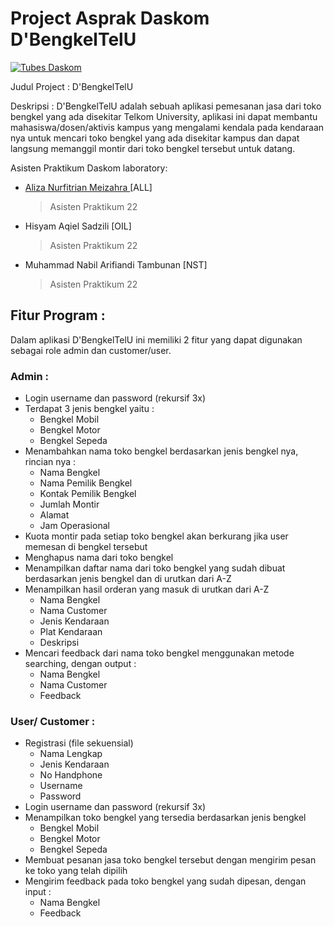 # Project Asprak Daskom D'BengkelTelU
[![Tubes Daskom](https://skillicons.dev/icons?i=vscode,git,github,c)](https://skillicons.dev)

Judul Project : D'BengkelTelU

Deskripsi :  D'BengkelTelU adalah sebuah aplikasi pemesanan jasa dari toko bengkel yang ada disekitar Telkom University, aplikasi ini dapat membantu mahasiswa/dosen/aktivis kampus yang mengalami kendala pada kendaraan nya untuk mencari toko bengkel yang ada disekitar kampus dan dapat langsung memanggil montir dari toko bengkel tersebut untuk datang. 

Asisten Praktikum Daskom laboratory: 
- [Aliza Nurfitrian Meizahra ](https://github.com/Alizaaaja4) [ALL]
  > Asisten Praktikum 22 <br>
- Hisyam Aqiel Sadzili [OIL]
  > Asisten Praktikum 22 <br>
- Muhammad Nabil Arifiandi Tambunan [NST]
  > Asisten Praktikum 22 <br>
  
## Fitur Program :
Dalam aplikasi D'BengkelTelU ini memiliki 2 fitur yang dapat digunakan sebagai role admin dan customer/user.

### Admin :
- Login username dan password (rekursif 3x)
- Terdapat 3 jenis bengkel yaitu :
    - Bengkel Mobil
    - Bengkel Motor
    - Bengkel Sepeda
- Menambahkan nama toko bengkel berdasarkan jenis bengkel nya,  rincian nya :
    - Nama Bengkel
    - Nama Pemilik Bengkel
    - Kontak Pemilik Bengkel
    - Jumlah Montir
    - Alamat
    - Jam Operasional
- Kuota montir pada setiap toko bengkel akan berkurang jika user memesan di bengkel tersebut
- Menghapus nama dari toko bengkel
- Menampilkan daftar nama dari toko bengkel yang sudah dibuat berdasarkan jenis bengkel dan di urutkan dari A-Z
- Menampilkan hasil orderan yang masuk di urutkan dari A-Z
    - Nama Bengkel
    - Nama Customer
    - Jenis Kendaraan
    - Plat Kendaraan
    - Deskripsi
- Mencari feedback dari nama toko bengkel menggunakan metode searching, dengan output :
    - Nama Bengkel
    - Nama Customer
    - Feedback  

### User/ Customer :
- Registrasi (file sekuensial)
    - Nama Lengkap
    - Jenis Kendaraan
    - No Handphone
    - Username
    - Password
- Login username dan password (rekursif 3x)
- Menampilkan toko bengkel yang tersedia berdasarkan jenis bengkel
    - Bengkel Mobil
    - Bengkel Motor
    - Bengkel Sepeda
- Membuat pesanan jasa toko bengkel tersebut dengan mengirim pesan ke toko yang telah dipilih 
- Mengirim feedback pada toko bengkel yang sudah dipesan, dengan input :
    - Nama Bengkel
    - Feedback
